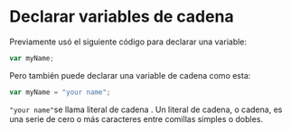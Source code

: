 
# Declarar variables de cadena

Previamente usó el siguiente código para declarar una variable:

```js
var myName;

```

Pero también puede declarar una variable de cadena como esta:

```js
var myName = "your name";

```

`"your name"`se llama literal de cadena  . Un literal de cadena, o cadena, es una serie de cero o más caracteres entre comillas simples o dobles.
